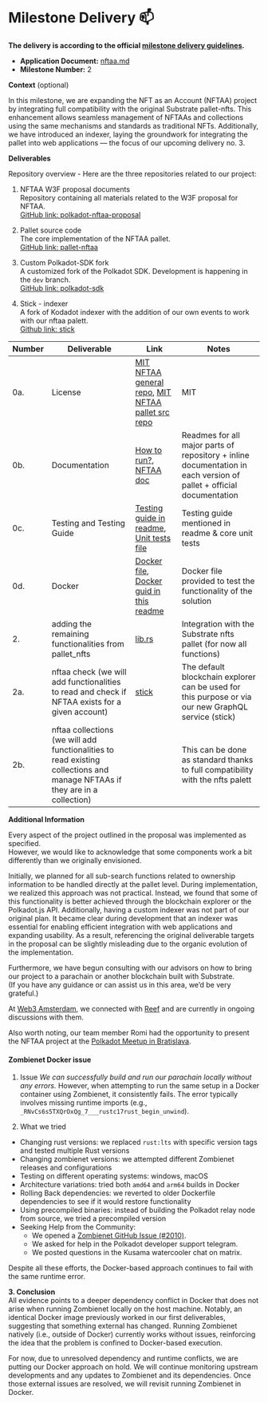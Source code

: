 # Milestone Delivery :mailbox:

**The delivery is according to the official [milestone delivery guidelines](https://github.com/w3f/Grants-Program/blob/master/docs/Support%20Docs/milestone-deliverables-guidelines.md).**  

* **Application Document:** [nftaa.md](https://github.com/w3f/Grants-Program/blob/master/applications/nftaa.md)
* **Milestone Number:** 2

**Context** (optional)

In this milestone, we are expanding the NFT as an Account (NFTAA) project by integrating full compatibility with the original Substrate pallet-nfts.
This enhancement allows seamless management of NFTAAs and collections using the same mechanisms and standards as traditional NFTs. 
Additionally, we have introduced an indexer, laying the groundwork for integrating the pallet into web applications — the focus of our upcoming delivery no. 3.

**Deliverables**

Repository overview - Here are the three repositories related to our project:

1. NFTAA W3F proposal documents <br>
   Repository containing all materials related to the W3F proposal for NFTAA. <br>
   [GitHub link: polkadot-nftaa-proposal](https://github.com/decenzio/polkadot-nftaa-proposal)

2. Pallet source code <br>
   The core implementation of the NFTAA pallet. <br>
   [GitHub link: pallet-nftaa](https://github.com/decenzio/pallet-nftaa)

3. Custom Polkadot-SDK fork <br>
   A customized fork of the Polkadot SDK. Development is happening in the `dev` branch. <br> 
   [GitHub link: polkadot-sdk](https://github.com/decenzio/polkadot-sdk)

4. Stick - indexer <br>
   A fork of Kodadot indexer with the addition of our own events to work with our nftaa palett. <br>
   [Github link: stick](https://github.com/decenzio/stick)

| Number | Deliverable                                                                                                                | Link                                                                                                                                                                                                  | Notes                                                                                                               |
|--------|----------------------------------------------------------------------------------------------------------------------------|-------------------------------------------------------------------------------------------------------------------------------------------------------------------------------------------------------|---------------------------------------------------------------------------------------------------------------------|
| 0a.    | License                                                                                                                    | [MIT NFTAA general repo](https://github.com/decenzio/polkadot-nftaa-proposal/blob/main/LICENSE), [MIT NFTAA pallet src repo](https://github.com/decenzio/nftaa/blob/main/LICENSE)                     | MIT                                                                                                                 | 
| 0b.    | Documentation                                                                                                              | [How to run?](https://github.com/decenzio/polkadot-nftaa-proposal/blob/main/README.md#how-to-run), [NFTAA doc](https://github.com/decenzio/nftaa/blob/main/README.md)                                 | Readmes for all major parts of repository + inline documentation in each version of pallet + official documentation | 
| 0c.    | Testing and Testing Guide                                                                                                  | [Testing guide in readme](https://github.com/decenzio/polkadot-nftaa-proposal/blob/main/README.md#testing), [Unit tests file](https://github.com/decenzio/nftaa/blob/main/src/tests.rs)               | Testing guide mentioned in readme & core unit tests                                                                 | 
| 0d.    | Docker                                                                                                                     | [Docker file](https://github.com/decenzio/polkadot-nftaa-proposal/blob/main/Dockerfile), [Docker guid in this readme](https://github.com/decenzio/polkadot-nftaa-proposal/blob/main/README.md#docker) | Docker file provided to test the functionality of the solution                                                      | 
| 2.     | adding the remaining functionalities from pallet_nfts                                                                      | [lib.rs](https://github.com/decenzio/nftaa/blob/main/src/lib.rs)                                                                                                                                      | Integration with the Substrate nfts pallet (for now all functions)                                                  |
| 2a.    | nftaa check (we will add functionalities to read and check if NFTAA exists for a given account)                            | [stick](https://github.com/decenzio/stick)                                                                                                                                                            | The default blockchain explorer can be used for this purpose or via our new GraphQL service (stick)                 |
| 2b.    | nftaa collections (we will add functionalities to read existing collections and manage NFTAAs if they are in a collection) |                                                                                                                                                                                                       | This can be done as standard thanks to full compatibility with the nfts palett                                      |

**Additional Information**

Every aspect of the project outlined in the proposal was implemented as specified.  
However, we would like to acknowledge that some components work a bit differently than we originally envisioned.

Initially, we planned for all sub-search functions related to ownership information to be handled directly at the pallet level. 
During implementation, we realized this approach was not practical. 
Instead, we found that some of this functionality is better achieved through the blockchain explorer or the Polkadot.js API.
Additionally, having a custom indexer was not part of our original plan. It became clear during development that an indexer was essential for enabling efficient integration with web applications and expanding usability.
As a result, referencing the original deliverable targets in the proposal can be slightly misleading due to the organic evolution of the implementation.

Furthermore, we have begun consulting with our advisors on how to bring our project to a parachain or another blockchain built with Substrate.  
(If you have any guidance or can assist us in this area, we’d be very grateful.)

At [Web3 Amsterdam](https://web3amsterdam.com), we connected with [Reef](https://docs.reef.io/) and are currently in ongoing discussions with them.

Also worth noting, our team member Romi had the opportunity to present the NFTAA project at the [Polkadot Meetup in Bratislava](https://lu.ma/o3fjdib9).

#### Zombienet Docker issue
1. Issue
_We can successfully build and run our parachain locally without any errors._
However, when attempting to run the same setup in a Docker container using Zombienet, it consistently fails. The error typically involves missing runtime imports (e.g., `_RNvCs6s5TXQrOxQg_7___rustc17rust_begin_unwind`).

2. What we tried
- Changing rust versions: we replaced `rust:lts` with specific version tags and tested multiple Rust versions
- Changing zombienet versions: we attempted different Zombienet releases and configurations
- Testing on different operating systems: windows, macOS
- Architecture variations: tried both `amd64` and `arm64` builds in Docker
- Rolling Back dependencies: we reverted to older Dockerfile dependencies to see if it would restore functionality
- Using precompiled binaries: instead of building the Polkadot relay node from source, we tried a precompiled version
- Seeking Help from the Community:
   - We opened a [Zombienet GitHub Issue (#2010)](https://github.com/paritytech/zombienet/issues/2010).
   - We asked for help in the Polkadot developer support telegram.
   - We posted questions in the Kusama watercooler chat on matrix.

Despite all these efforts, the Docker-based approach continues to fail with the same runtime error.

**3. Conclusion**  
All evidence points to a deeper dependency conflict in Docker that does not arise when running Zombienet locally on the host machine. 
Notably, an identical Docker image previously worked in our first deliverables, suggesting that something external has changed. 
Running Zombienet natively (i.e., outside of Docker) currently works without issues, reinforcing the idea that the problem is confined to Docker-based execution.

For now, due to unresolved dependency and runtime conflicts, we are putting our Docker approach on hold. 
We will continue monitoring upstream developments and any updates to Zombienet and its dependencies. 
Once those external issues are resolved, we will revisit running Zombienet in Docker.